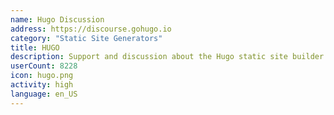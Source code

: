 ```yaml
---
name: Hugo Discussion
address: https://discourse.gohugo.io
category: "Static Site Generators"
title: HUGO
description: Support and discussion about the Hugo static site builder.
userCount: 8228
icon: hugo.png
activity: high
language: en_US
---
```

